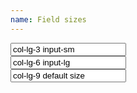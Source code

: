 ```yaml
---
name: Field sizes
---
```

<div class="row row--demo">
    <div class="col-lg-3">
        <input type="text" value="col-lg-3 input-sm" class="form-control input-sm"/>
    </div>
</div>
<div class="row row--demo">
    <div class="col-lg-6">
        <input type="text" value="col-lg-6 input-lg" class="form-control input-lg"/>
    </div>
</div>
<div class="row row--demo">
    <div class="col-lg-9">
        <input type="text" value="col-lg-9 default size" class="form-control"/>
    </div>
</div>
